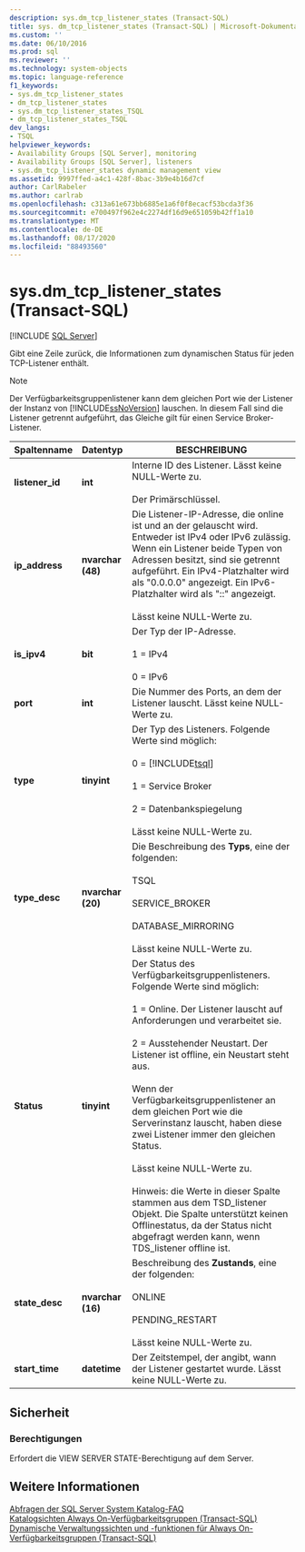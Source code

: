```yaml
---
description: sys.dm_tcp_listener_states (Transact-SQL)
title: sys. dm_tcp_listener_states (Transact-SQL) | Microsoft-Dokumentation
ms.custom: ''
ms.date: 06/10/2016
ms.prod: sql
ms.reviewer: ''
ms.technology: system-objects
ms.topic: language-reference
f1_keywords:
- sys.dm_tcp_listener_states
- dm_tcp_listener_states
- sys.dm_tcp_listener_states_TSQL
- dm_tcp_listener_states_TSQL
dev_langs:
- TSQL
helpviewer_keywords:
- Availability Groups [SQL Server], monitoring
- Availability Groups [SQL Server], listeners
- sys.dm_tcp_listener_states dynamic management view
ms.assetid: 9997ffed-a4c1-428f-8bac-3b9e4b16d7cf
author: CarlRabeler
ms.author: carlrab
ms.openlocfilehash: c313a61e673bb6885e1a6f0f8ecacf53bcda3f36
ms.sourcegitcommit: e700497f962e4c2274df16d9e651059b42ff1a10
ms.translationtype: MT
ms.contentlocale: de-DE
ms.lasthandoff: 08/17/2020
ms.locfileid: "88493560"
---
```

# <a name="sysdm_tcp_listener_states-transact-sql"></a>sys.dm_tcp_listener_states (Transact-SQL)
[!INCLUDE [SQL Server](../../includes/applies-to-version/sqlserver.md)]

  Gibt eine Zeile zurück, die Informationen zum dynamischen Status für jeden TCP-Listener enthält.  
  
> [!NOTE]
> Der Verfügbarkeitsgruppenlistener kann dem gleichen Port wie der Listener der Instanz von [!INCLUDE[ssNoVersion](../../includes/ssnoversion-md.md)] lauschen. In diesem Fall sind die Listener getrennt aufgeführt, das Gleiche gilt für einen Service Broker-Listener.  
  
|Spaltenname|Datentyp|BESCHREIBUNG|  
|-----------------|---------------|-----------------|  
|**listener_id**|**int**|Interne ID des Listener. Lässt keine NULL-Werte zu.<br /><br /> Der Primärschlüssel.|  
|**ip_address**|**nvarchar (48)**|Die Listener-IP-Adresse, die online ist und an der gelauscht wird. Entweder ist IPv4 oder IPv6 zulässig. Wenn ein Listener beide Typen von Adressen besitzt, sind sie getrennt aufgeführt. Ein IPv4-Platzhalter wird als "0.0.0.0" angezeigt. Ein IPv6-Platzhalter wird als "::" angezeigt.<br /><br /> Lässt keine NULL-Werte zu.|  
|**is_ipv4**|**bit**|Der Typ der IP-Adresse.<br /><br /> 1 = IPv4<br /><br /> 0 = IPv6|  
|**port**|**int**|Die Nummer des Ports, an dem der Listener lauscht. Lässt keine NULL-Werte zu.|  
|**type**|**tinyint**|Der Typ des Listeners. Folgende Werte sind möglich:<br /><br /> 0 = [!INCLUDE[tsql](../../includes/tsql-md.md)]<br /><br /> 1 = Service Broker<br /><br /> 2 = Datenbankspiegelung<br /><br /> Lässt keine NULL-Werte zu.|  
|**type_desc**|**nvarchar (20)**|Die Beschreibung des **Typs**, eine der folgenden:<br /><br /> TSQL<br /><br /> SERVICE_BROKER<br /><br /> DATABASE_MIRRORING<br /><br /> Lässt keine NULL-Werte zu.|  
|**Status**|**tinyint**|Der Status des Verfügbarkeitsgruppenlisteners. Folgende Werte sind möglich:<br /><br /> 1 = Online. Der Listener lauscht auf Anforderungen und verarbeitet sie.<br /><br /> 2 = Ausstehender Neustart. Der Listener ist offline, ein Neustart steht aus.<br /><br /> Wenn der Verfügbarkeitsgruppenlistener an dem gleichen Port wie die Serverinstanz lauscht, haben diese zwei Listener immer den gleichen Status.<br /><br /> Lässt keine NULL-Werte zu.<br /><br /> Hinweis: die Werte in dieser Spalte stammen aus dem TSD_listener Objekt. Die Spalte unterstützt keinen Offlinestatus, da der Status nicht abgefragt werden kann, wenn TDS_listener offline ist.|  
|**state_desc**|**nvarchar (16)**|Beschreibung des **Zustands**, eine der folgenden:<br /><br /> ONLINE<br /><br /> PENDING_RESTART<br /><br /> Lässt keine NULL-Werte zu.|  
|**start_time**|**datetime**|Der Zeitstempel, der angibt, wann der Listener gestartet wurde. Lässt keine NULL-Werte zu.|  
  
## <a name="security"></a>Sicherheit  
  
### <a name="permissions"></a>Berechtigungen  
 Erfordert die VIEW SERVER STATE-Berechtigung auf dem Server.  
  
## <a name="see-also"></a>Weitere Informationen  
 [Abfragen der SQL Server System Katalog-FAQ](../../relational-databases/system-catalog-views/querying-the-sql-server-system-catalog-faq.md)   
 [Katalogsichten Always On-Verfügbarkeitsgruppen &#40;Transact-SQL&#41;](../../relational-databases/system-catalog-views/always-on-availability-groups-catalog-views-transact-sql.md)   
 [Dynamische Verwaltungssichten und -funktionen für Always On-Verfügbarkeitsgruppen (Transact-SQL)](../../relational-databases/system-dynamic-management-views/always-on-availability-groups-dynamic-management-views-functions.md)  
  
  
